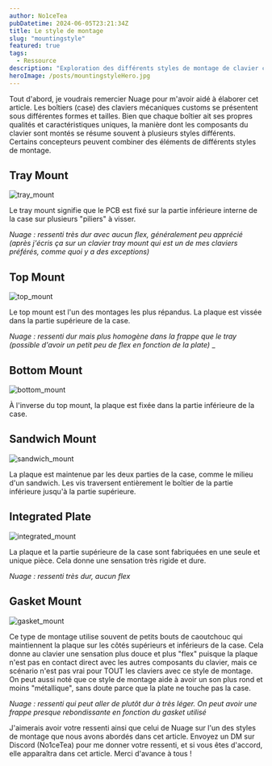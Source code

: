 ```yaml
---
author: No1ceTea
pubDatetime: 2024-06-05T23:21:34Z
title: Le style de montage
slug: "mountingstyle"
featured: true
tags:
  - Ressource
description: "Exploration des différents styles de montage de clavier custom."
heroImage: /posts/mountingstyleHero.jpg
---
```


Tout d'abord, je voudrais remercier Nuage pour m'avoir aidé à élaborer cet article. Les boîtiers (case) des claviers mécaniques customs se présentent sous différentes formes et tailles. Bien que chaque boîtier ait ses propres qualités et caractéristiques uniques, la manière dont les composants du clavier sont montés se résume souvent à plusieurs styles différents. Certains concepteurs peuvent combiner des éléments de différents styles de montage.

## Tray Mount

![tray_mount](/posts/tray_mount.jpg)

Le tray mount signifie que le PCB est fixé sur la partie inférieure interne de la case sur plusieurs "piliers" à visser.

_Nuage : ressenti très dur avec aucun flex, généralement peu apprécié (après j'écris ça sur un clavier tray mount qui est un de mes claviers préférés, comme quoi y a des exceptions)_

## Top Mount

![top_mount](/posts/top_mount.jpg)

Le top mount est l'un des montages les plus répandus. La plaque est vissée dans la partie supérieure de la case.

_Nuage : ressenti dur mais plus homogène dans la frappe que le tray (possible d'avoir un petit peu de flex en fonction de la plate)_
\_

## Bottom Mount

![bottom_mount](/posts/bottom_mount.jpg)

À l'inverse du top mount, la plaque est fixée dans la partie inférieure de la case.

## Sandwich Mount

![sandwich_mount](/posts/sandwich_mount.jpg)

La plaque est maintenue par les deux parties de la case, comme le milieu d'un sandwich. Les vis traversent entièrement le boîtier de la partie inférieure jusqu'à la partie supérieure.

## Integrated Plate

![integrated_mount](/posts/integrated_mount.jpg)

La plaque et la partie supérieure de la case sont fabriquées en une seule et unique pièce. Cela donne une sensation très rigide et dure.

_Nuage : ressenti très dur, aucun flex_

## Gasket Mount

![gasket_mount](/posts/gasket_mount.jpg)

Ce type de montage utilise souvent de petits bouts de caoutchouc qui maintiennent la plaque sur les côtés supérieurs et inférieurs de la case. Cela donne au clavier une sensation plus douce et plus "flex" puisque la plaque n'est pas en contact direct avec les autres composants du clavier, mais ce scénario n'est pas vrai pour TOUT les claviers avec ce style de montage. On peut aussi noté que ce style de montage aide à avoir un son plus rond et moins "métallique", sans doute parce que la plate ne touche pas la case.

_Nuage : ressenti qui peut aller de plutôt dur à très léger. On peut avoir une frappe presque rebondissante en fonction du gasket utilisé_

J'aimerais avoir votre ressenti ainsi que celui de Nuage sur l'un des styles de montage que nous avons abordés dans cet article. Envoyez un DM sur Discord (No1ceTea) pour me donner votre ressenti, et si vous êtes d'accord, elle apparaîtra dans cet article. Merci d'avance à tous !
